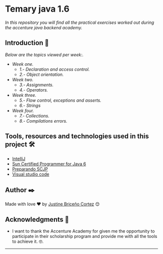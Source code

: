# Temary java 1.6

_In this repository you will find all the practical exercises worked out during the accenture java backend academy._

## Introduction 🚀

_Below are the topics viewed per week:._

* _Week one._
    * _1.- Declaration and access control._
    * _2.- Object orientation._
* _Week two._
    * _3.- Assignments._
    * _4.- Operators._
* _Week three._
    * _5.- Flow control, exceptions and asserts._
    * _6.- Strings_
* _Week four._
    * _7.- Collections._
    * _8.- Compilations errors._

## Tools, resources and technologies used in this project 🛠️

* [IntelliJ](https://www.jetbrains.com/es-es/idea/download/#section=windows)
* [Sun Certified Programmer for Java 6](https://iamgodsom.files.wordpress.com/2014/08/scjp-sun-certified-programmer-for-java-6-0071591060.pdf)
* [Preparando SCJP](https://preparandoscjp.wordpress.com/2011/09/19/asignaciones-heap-y-stack/)
* [Visual studio code](https://code.visualstudio.com/download)

## Author ✒️
Made with love ❤️ by [Justine Briceño Cortez](https://github.com/Jazztineb) 😊

## Acknowledgments 🎁

* I want to thank the Accenture Academy for given me the opportunity to participate in their scholarship program and provide me with all the tools to achieve it. 🤓.
---
